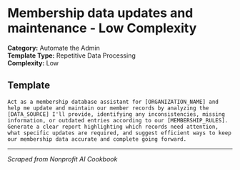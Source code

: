 # Membership data updates and maintenance - Low Complexity

**Category:** Automate the Admin  
**Template Type:** Repetitive Data Processing  
**Complexity:** Low

## Template

```
Act as a membership database assistant for [ORGANIZATION_NAME] and help me update and maintain our member records by analyzing the [DATA_SOURCE] I'll provide, identifying any inconsistencies, missing information, or outdated entries according to our [MEMBERSHIP_RULES]. Generate a clear report highlighting which records need attention, what specific updates are required, and suggest efficient ways to keep our membership data accurate and complete going forward.
```

---
*Scraped from Nonprofit AI Cookbook*
